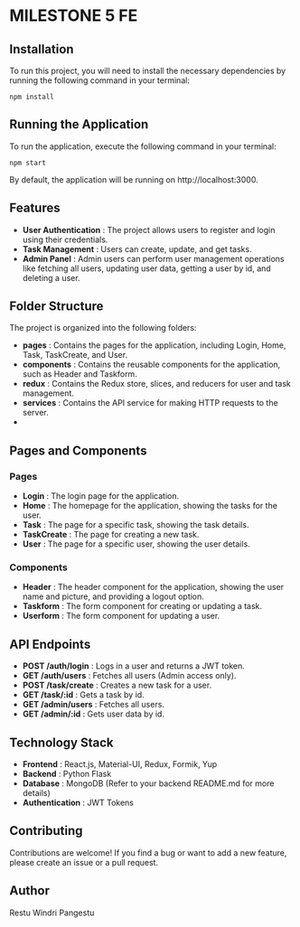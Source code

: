 # MILESTONE 5 FE

## Installation
To run this project, you will need to install the necessary dependencies by running the following command in your terminal:

`npm install`

## Running the Application
To run the application, execute the following command in your terminal:

`npm start`

By default, the application will be running on http://localhost:3000.

## Features
- **User Authentication** : The project allows users to register and login using their credentials.
- **Task Management** : Users can create, update, and get tasks.
- **Admin Panel** : Admin users can perform user management operations like fetching all users, updating user data, getting a user by id, and deleting a user.

## Folder Structure
The project is organized into the following folders:

- **pages** : Contains the pages for the application, including Login, Home, Task, TaskCreate, and User.
- **components** : Contains the reusable components for the application, such as Header and Taskform.
- **redux** : Contains the Redux store, slices, and reducers for user and task management.
- **services** : Contains the API service for making HTTP requests to the server.
- 
## Pages and Components

### Pages

- **Login** : The login page for the application.
- **Home** : The homepage for the application, showing the tasks for the user.
- **Task** : The page for a specific task, showing the task details.
- **TaskCreate** : The page for creating a new task.
- **User** : The page for a specific user, showing the user details.

### Components

- **Header** : The header component for the application, showing the user name and picture, and providing a logout option.
- **Taskform** : The form component for creating or updating a task.
- **Userform** : The form component for updating a user.

## API Endpoints

- **POST /auth/login** : Logs in a user and returns a JWT token.
- **GET /auth/users** : Fetches all users (Admin access only).
- **POST /task/create** : Creates a new task for a user.
- **GET /task/:id** : Gets a task by id.
- **GET /admin/users** : Fetches all users.
- **GET /admin/:id** : Gets user data by id.

## Technology Stack

- **Frontend** : React.js, Material-UI, Redux, Formik, Yup
- **Backend** : Python Flask
- **Database** : MongoDB (Refer to your backend README.md for more details)
- **Authentication** : JWT Tokens

## Contributing
Contributions are welcome! If you find a bug or want to add a new feature, please create an issue or a pull request.

## Author
Restu Windri Pangestu
